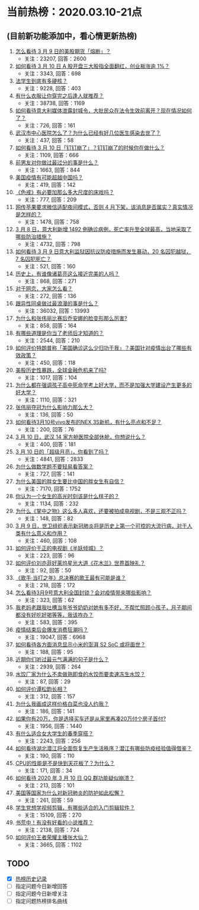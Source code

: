 # 当前热榜：2020.03.10-21点
## (目前新功能添加中，看心情更新热榜)
1. [怎么看待 3 月 9 日的美股期货「熔断」？](https://www.zhihu.com/question/377943825)
    * 关注：23207, 回答：2600
2. [如何看待 3 月 10 日 A 股开盘三大股指全面翻红，创业板涨逾 1%？](https://www.zhihu.com/question/378195294)
    * 关注：3343, 回答：698
3. [法学生到底有多硬核？](https://www.zhihu.com/question/361253376)
    * 关注：9228, 回答：403
4. [有什么衣服让你穿完之后逢人就推荐？](https://www.zhihu.com/question/368860490)
    * 关注：38738, 回答：1169
5. [如何看待意大利媒体泄露封城令，大批民众在法令生效前离开？现在情况如何了？](https://www.zhihu.com/question/377806729)
    * 关注：726, 回答：161
6. [武汉市中心医院怎么了？为什么已经有好几位医生感染去世了？](https://www.zhihu.com/question/377521595)
    * 关注：437, 回答：58
7. [如何看待 3 月 10 日「钉钉崩了」？钉钉崩了的时候你在做什么？](https://www.zhihu.com/question/378205219)
    * 关注：1109, 回答：666
8. [前男友对你做过最过分的事是什么？](https://www.zhihu.com/question/363421375)
    * 关注：1663, 回答：844
9. [美国疫情有可能超越中国吗？](https://www.zhihu.com/question/377935555)
    * 关注：419, 回答：142
10. [《色戒》有必要加那么多大尺度的床戏吗？](https://www.zhihu.com/question/65260082)
    * 关注：777, 回答：209
11. [网传苹果要求微信适配夜间模式，否则 4 月下架，该消息是否属实？真实情况是怎样的？](https://www.zhihu.com/question/378027349)
    * 关注：1478, 回答：758
12. [3 月 8 日，意大利新增 1492 例确诊病例，死亡率升至全球最高，当地采取了哪些防治措施？](https://www.zhihu.com/question/377910400)
    * 关注：4732, 回答：798
13. [如何看待 3 月 9 日意大利监狱因抗议防疫措施而发生暴动，20 名囚犯越狱，7 名囚犯死亡？](https://www.zhihu.com/question/378225775)
    * 关注：521, 回答：160
14. [历史上，有谁像诸葛亮这么接近完美的人吗？](https://www.zhihu.com/question/374299383)
    * 关注：868, 回答：271
15. [对于网恋，大家怎么看？](https://www.zhihu.com/question/375284616)
    * 关注：272, 回答：136
16. [跟异性同桌做过最浪漫的事是什么？](https://www.zhihu.com/question/294305334)
    * 关注：36032, 回答：13993
17. [为什么和张伟丽比赛后乔安娜的脸变形那么厉害?](https://www.zhihu.com/question/377733655)
    * 关注：858, 回答：164
18. [有哪些道理是你当了老师后才知道的？](https://www.zhihu.com/question/366090311)
    * 关注：2544, 回答：210
19. [如何评价特朗普称「美国确诊这么少归功于我」？美国针对疫情出台了哪些有效政策？](https://www.zhihu.com/question/377287458)
    * 关注：450, 回答：118
20. [美股历史性暴跌，全球金融危机来了吗?](https://www.zhihu.com/question/375309061)
    * 关注：1017, 回答：104
21. [为什么都在强调孩子高中死命学考上好大学，而不是加强大学建设产生更多的好大学？](https://www.zhihu.com/question/376594915)
    * 关注：1110, 回答：321
22. [张伟丽夺冠为什么影响力那么大？](https://www.zhihu.com/question/377840185)
    * 关注：136, 回答：50
23. [如何看待3月10号vivo发布的NEX 3S新机，有什么亮点和不足？](https://www.zhihu.com/question/378154736)
    * 关注：200, 回答：76
24. [3 月 10 日，武汉 14 家方舱医院全部休舱，你想说什么？](https://www.zhihu.com/question/378243122)
    * 关注：400, 回答：181
25. [3 月 10 日的「超级月亮」，你看到了吗？](https://www.zhihu.com/question/378029042)
    * 关注：4841, 回答：2833
26. [为什么做数学题不要轻易看答案？](https://www.zhihu.com/question/378125028)
    * 关注：727, 回答：141
27. [为什么美国的胖女生要比中国的胖女生有自信？](https://www.zhihu.com/question/263391258)
    * 关注：7170, 回答：1752
28. [你认为一个女生的高光时刻该是什么样子的？](https://www.zhihu.com/question/378077150)
    * 关注：1134, 回答：232
29. [为什么《掌中之物》这么多人喜欢，还要被拍成电视剧，不是三观不正吗？](https://www.zhihu.com/question/377299416)
    * 关注：148, 回答：82
30. [3 月 9 日，世卫组织表示新冠肺炎将是历史上第一个可控的大流行病，对于人类有什么意义和作用？](https://www.zhihu.com/question/378185157)
    * 关注：460, 回答：108
31. [如何评价于正的电视剧《半妖倾城》？](https://www.zhihu.com/question/40509644)
    * 关注：223, 回答：96
32. [如何评价刘亦菲好莱坞星光大道《花木兰》世界首映礼？](https://www.zhihu.com/question/378240995)
    * 关注：92, 回答：50
33. [《歌手·当打之年》总决赛的歌王最有可能是谁？](https://www.zhihu.com/question/371957819)
    * 关注：218, 回答：172
34. [怎么看待3月9号意大利全国封锁？会对疫情带来哪些影响？](https://www.zhihu.com/question/378175587)
    * 关注：323, 回答：62
35. [我老妈老跟我吐槽当年爷爷奶奶对她有多不好，不帮忙照顾小孩子，月子期间都没有好吃好喝等等，我该咋办？](https://www.zhihu.com/question/375755187)
    * 关注：583, 回答：395
36. [疫情结束后会爆发消费狂潮吗？](https://www.zhihu.com/question/370380632)
    * 关注：19047, 回答：6968
37. [如何看待各方面消息显示小米的澎湃 S2 SoC 或将面世？](https://www.zhihu.com/question/378137914)
    * 关注：188, 回答：95
38. [近期你们听过最元气满满的句子是什么？](https://www.zhihu.com/question/370744101)
    * 关注：2939, 回答：264
39. [水饺厂家为什么不卖做熟即食的水饺而要卖速冻生水饺？](https://www.zhihu.com/question/378043936)
    * 关注：87, 回答：29
40. [如何评价谭松韵长相？](https://www.zhihu.com/question/320004102)
    * 关注：312, 回答：157
41. [为什么我画成这样价格白菜也没人约我？](https://www.zhihu.com/question/377393809)
    * 关注：186, 回答：141
42. [如果你有20万，你是选择买车还是从家里再凑20万付个房子首付?](https://www.zhihu.com/question/373707388)
    * 关注：1956, 回答：1440
43. [有什么适合女大学生的春季穿搭？](https://www.zhihu.com/question/318459067)
    * 关注：2243, 回答：256
44. [如何看待湖北潜江将全面恢复生产生活秩序？潜江有哪些防疫经验值得借鉴？](https://www.zhihu.com/question/378328271)
    * 关注：190, 回答：110
45. [CPU的性能是不是快到天花板了？为什么？](https://www.zhihu.com/question/376567574)
    * 关注：171, 回答：34
46. [如何看待 2020 年 3 月 10 日 QQ 群功能疑似崩溃？](https://www.zhihu.com/question/378264298)
    * 关注：213, 回答：101
47. [美国等国家为什么对新冠肺炎的防护如此松懈？](https://www.zhihu.com/question/377523459)
    * 关注：261, 回答：59
48. [学生党想学视频剪辑，有哪些适合的入门剪辑软件？](https://www.zhihu.com/question/60081832)
    * 关注：15109, 回答：270
49. [书荒中！有没有好看的小说推荐？](https://www.zhihu.com/question/352748934)
    * 关注：2138, 回答：724
50. [如何评价王者荣耀主播张大仙？](https://www.zhihu.com/question/52428831)
    * 关注：3665, 回答：1102
## TODO
* [x] [热榜历史记录](hot_history/AllHot.md)
* [ ] 指定问题今日新增回答
* [ ] 指定问题今日新增关注
* [ ] 指定问题热榜排名曲线
